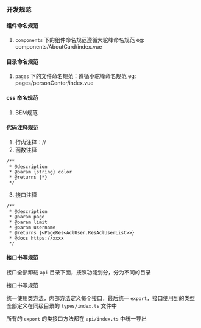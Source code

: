 ### 开发规范

#### 组件命名规范
1. `components` 下的组件命名规范遵循大驼峰命名规范
eg: components/AboutCard/index.vue

#### 目录命名规范

1. `pages` 下的文件命名规范：遵循小驼峰命名规范
eg: pages/personCenter/index.vue

#### css 命名规范
1. BEM规范

#### 代码注释规范
1. 行内注释：//
2. 函数注释
``` eg
/**
 * @description
 * @param {string} color
 * @returns {*}
 */
```
3. 接口注释
```
/**
 * @description
 * @param page
 * @param limit
 * @param username
 * @returns {<PageRes<AclUser.ResAclUserList>>}
 * @docs https://xxxx
 */
```

#### 接口书写规范
接口全部卸载 `api` 目录下面，按照功能划分，分为不同的目录

接口书写规范

统一使用类方法，内部方法定义每个接口，最后统一 `export`，接口使用到的类型全部定义在同级目录的 `types/index.ts` 文件中

所有的 `export` 的类接口方法都在 `api/index.ts` 中统一导出
